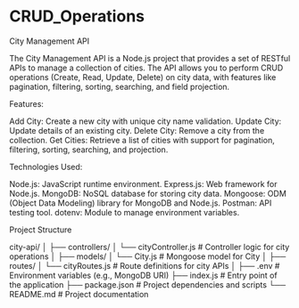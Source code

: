 # CRUD_Operations


City Management API 

The City Management API is a Node.js project that provides a set of RESTful APIs to manage a collection of cities. The API allows you to perform CRUD operations (Create, Read, Update, Delete) on city data, with features like pagination, filtering, sorting, searching, and field projection.



Features:

Add City: Create a new city with unique city name validation.
Update City: Update details of an existing city.
Delete City: Remove a city from the collection.
Get Cities: Retrieve a list of cities with support for pagination, filtering, sorting, searching, and projection.


Technologies Used:

Node.js: JavaScript runtime environment.
Express.js: Web framework for Node.js.
MongoDB: NoSQL database for storing city data.
Mongoose: ODM (Object Data Modeling) library for MongoDB and Node.js.
Postman: API testing tool.
dotenv: Module to manage environment variables.



Project Structure 


city-api/
│
├── controllers/
│   └── cityController.js      # Controller logic for city operations
│
├── models/
│   └── City.js                # Mongoose model for City
│
├── routes/
│   └── cityRoutes.js          # Route definitions for city APIs
│
├── .env                       # Environment variables (e.g., MongoDB URI)
├── index.js                   # Entry point of the application
├── package.json               # Project dependencies and scripts
└── README.md                  # Project documentation


